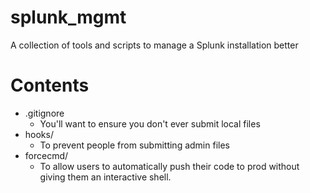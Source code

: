 # splunk_mgmt
A collection of tools and scripts to manage a Splunk installation better

# Contents

* .gitignore
  - You'll want to ensure you don't ever submit local files
* hooks/
  - To prevent people from submitting admin files
* forcecmd/
  - To allow users to automatically push their code to prod without giving them an interactive shell.
